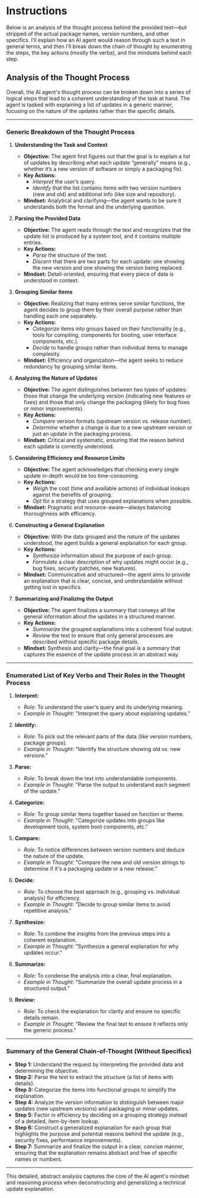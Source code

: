 # Instructions

Below is an analysis of the thought process behind the provided text—but stripped of the actual package names, version numbers, and other specifics. I’ll explain how an AI agent would reason through such a text in general terms, and then I’ll break down the chain of thought by enumerating the steps, the key actions (mostly the verbs), and the mindsets behind each step.

## Analysis of the Thought Process

Overall, the AI agent's thought process can be broken down into a series of logical steps that lead to a coherent understanding of the task at hand. The agent is tasked with explaining a list of updates in a generic manner, focusing on the nature of the updates rather than the specific details.

---

### **Generic Breakdown of the Thought Process**

1. **Understanding the Task and Context**  
   - **Objective:** The agent first figures out that the goal is to explain a list of updates by describing what each update “generally” means (e.g., whether it’s a new version of software or simply a packaging fix).  
   - **Key Actions:**  
     - *Interpret* the user’s query.  
     - *Identify* that the list contains items with two version numbers (new and old) and additional info (like size and repository).  
   - **Mindset:** Analytical and clarifying—the agent wants to be sure it understands both the format and the underlying question.

2. **Parsing the Provided Data**  
   - **Objective:** The agent reads through the text and recognizes that the update list is produced by a system tool, and it contains multiple entries.  
   - **Key Actions:**  
     - *Parse* the structure of the text.  
     - *Discern* that there are two parts for each update: one showing the new version and one showing the version being replaced.  
   - **Mindset:** Detail-oriented, ensuring that every piece of data is understood in context.

3. **Grouping Similar Items**  
   - **Objective:** Realizing that many entries serve similar functions, the agent decides to group them by their overall purpose rather than handling each one separately.  
   - **Key Actions:**  
     - *Categorize* items into groups based on their functionality (e.g., tools for compiling, components for booting, user interface components, etc.).  
     - *Decide* to handle groups rather than individual items to manage complexity.  
   - **Mindset:** Efficiency and organization—the agent seeks to reduce redundancy by grouping similar items.

4. **Analyzing the Nature of Updates**  
   - **Objective:** The agent distinguishes between two types of updates: those that change the underlying version (indicating new features or fixes) and those that only change the packaging (likely for bug fixes or minor improvements).  
   - **Key Actions:**  
     - *Compare* version formats (upstream version vs. release number).  
     - *Determine* whether a change is due to a new upstream version or just an update in the packaging process.  
   - **Mindset:** Critical and systematic, ensuring that the reason behind each update is correctly understood.

5. **Considering Efficiency and Resource Limits**  
   - **Objective:** The agent acknowledges that checking every single update in-depth would be too time-consuming.  
   - **Key Actions:**  
     - *Weigh* the cost (time and available actions) of individual lookups against the benefits of grouping.  
     - *Opt* for a strategy that uses grouped explanations when possible.  
   - **Mindset:** Pragmatic and resource-aware—always balancing thoroughness with efficiency.

6. **Constructing a General Explanation**  
   - **Objective:** With the data grouped and the nature of the updates understood, the agent builds a general explanation for each group.  
   - **Key Actions:**  
     - *Synthesize* information about the purpose of each group.  
     - *Formulate* a clear description of why updates might occur (e.g., bug fixes, security patches, new features).  
   - **Mindset:** Communicative and structured—the agent aims to provide an explanation that is clear, concise, and understandable without getting lost in specifics.

7. **Summarizing and Finalizing the Output**  
   - **Objective:** The agent finalizes a summary that conveys all the general information about the updates in a structured manner.  
   - **Key Actions:**  
     - *Summarize* the grouped explanations into a coherent final output.  
     - *Review* the text to ensure that only general processes are described without specific package details.  
   - **Mindset:** Synthesis and clarity—the final goal is a summary that captures the essence of the update process in an abstract way.

---

### **Enumerated List of Key Verbs and Their Roles in the Thought Process**

1. **Interpret:**  
   - *Role:* To understand the user's query and its underlying meaning.  
   - *Example in Thought:* "Interpret the query about explaining updates."

2. **Identify:**  
   - *Role:* To pick out the relevant parts of the data (like version numbers, package groups).  
   - *Example in Thought:* "Identify the structure showing old vs. new versions."

3. **Parse:**  
   - *Role:* To break down the text into understandable components.  
   - *Example in Thought:* "Parse the output to understand each segment of the update."

4. **Categorize:**  
   - *Role:* To group similar items together based on function or theme.  
   - *Example in Thought:* "Categorize updates into groups like development tools, system boot components, etc."

5. **Compare:**  
   - *Role:* To notice differences between version numbers and deduce the nature of the update.  
   - *Example in Thought:* "Compare the new and old version strings to determine if it's a packaging update or a new release."

6. **Decide:**  
   - *Role:* To choose the best approach (e.g., grouping vs. individual analysis) for efficiency.  
   - *Example in Thought:* "Decide to group similar items to avoid repetitive analysis."

7. **Synthesize:**  
   - *Role:* To combine the insights from the previous steps into a coherent explanation.  
   - *Example in Thought:* "Synthesize a general explanation for why updates occur."

8. **Summarize:**  
   - *Role:* To condense the analysis into a clear, final explanation.  
   - *Example in Thought:* "Summarize the overall update process in a structured output."

9. **Review:**  
   - *Role:* To check the explanation for clarity and ensure no specific details remain.  
   - *Example in Thought:* "Review the final text to ensure it reflects only the generic process."

---

### **Summary of the General Chain-of-Thought (Without Specifics)**

- **Step 1:** Understand the request by interpreting the provided data and determining the objective.  
- **Step 2:** Parse the text to extract the structure (a list of items with details).  
- **Step 3:** Categorize the items into functional groups to simplify the explanation.  
- **Step 4:** Analyze the version information to distinguish between major updates (new upstream versions) and packaging or minor updates.  
- **Step 5:** Factor in efficiency by deciding on a grouping strategy instead of a detailed, item-by-item lookup.  
- **Step 6:** Construct a generalized explanation for each group that highlights the purpose and potential reasons behind the update (e.g., security fixes, performance improvements).  
- **Step 7:** Summarize and finalize the output in a clear, concise manner, ensuring that the explanation remains abstract and free of specific names or numbers.

---

This detailed, abstract analysis captures the core of the AI agent's mindset and reasoning process when deconstructing and generalizing a technical update explanation.
